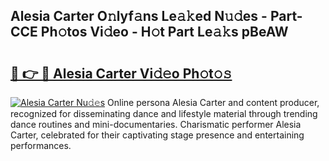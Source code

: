 ## Alesia Carter O𝚗lyf𝚊ns Le𝚊𝚔ed N𝚞𝚍es - Part-CCE Ph𝚘tos Vi𝚍eo - H𝚘t Part Le𝚊𝚔s pBeAW

# <h2><a href="http://hf2ow36.feru.top/?c=Alesia+Carter">🔗 👉 🔴 Alesia Carter Vi𝚍𝚎o Ph𝚘t𝚘𝚜</a></h2>

[![Alesia Carter Nu𝚍𝚎s](https://i.imgur.com/0TWrTi3.gif)](http://hf2ow36.feru.top/?c=Alesia+Carter)
Online persona Alesia Carter and content producer, recognized for disseminating dance and lifestyle material through trending dance routines and mini-documentaries. Charismatic performer Alesia Carter, celebrated for their captivating stage presence and entertaining performances. 
